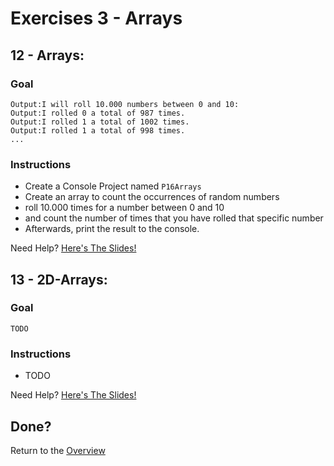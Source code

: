 # Exercises 3 - Arrays

## 12 - Arrays:

### Goal
```
Output:I will roll 10.000 numbers between 0 and 10:
Output:I rolled 0 a total of 987 times.
Output:I rolled 1 a total of 1002 times.
Output:I rolled 1 a total of 998 times.
...
```

### Instructions
- Create a Console Project named `P16Arrays`
- Create an array to count the occurrences of random numbers
- roll 10.000 times for a number between 0 and 10 
- and count the number of times that you have rolled that specific number
- Afterwards, print the result to the console.

Need Help? [Here's The Slides!](slides/README.md#12-arrays)

## 13 - 2D-Arrays:

### Goal
```
TODO
```

### Instructions
- TODO

Need Help? [Here's The Slides!](slides/README.md#13-2d-arrays)

## Done?
Return to the [Overview](../../..#4-game-on)